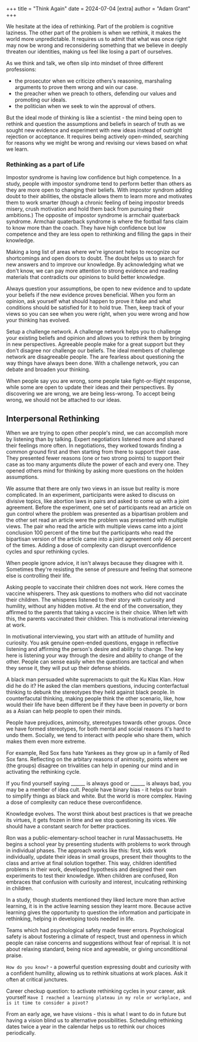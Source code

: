 +++
title = "Think Again"
date = 2024-07-04
[extra]
author = "Adam Grant"
+++

We hesitate at the idea of rethinking.
Part of the problem is cognitive laziness.
The other part of the problem is when we rethink, it makes the world more unpredictable.
It requires us to admit that what was once right may now be wrong and reconsidering something that we believe in deeply threaten our identities, making us feel like losing a part of ourselves.

As we think and talk, we often slip into mindset of three different professions:
- the prosecutor when we criticize others's reasoning, marshaling arguments to prove them wrong and win our case.
- the preacher when we preach to others, defending our values and promoting our ideals.
- the politician when we seek to win the approval of others.

But the ideal mode of thinking is like a scientist - the mind being open to rethink and question the assumptions and beliefs in search of truth as we sought new evidence and experiment with new ideas instead of outright rejection or acceptance. It requires being actively open-minded, searching for reasons why we might be wrong and revising our views based on what we learn.

### Rethinking as a part of Life
Impostor syndrome is having low confidence but high competence.
In a study, people with impostor syndrome tend to perform better than others as they are more open to changing their beliefs.
With impostor syndrom adding doubt to their abilities, the obstacle allows them to learn more and motivates them to work smarter (though a chronic feeling of being impostor breeds misery, crush motivation and hold them back from pursuing their ambitions.)
The opposite of impostor syndrome is armchair quaterback syndrome.
Armchair quaterback syndrome is where the football fans claim to know more than the coach.
They have high confidence but low competence and they are less open to rethinking and filling the gaps in their knowledge.

Making a long list of areas where we're ignorant helps to recognize our shortcomings and open doors to doubt.
The doubt helps us to search for new answers and to improve our knowledge.
By acknowledging what we don't know, we can pay more attention to strong evidence and reading materials that contradicts our opinions to build better knowledge.

Always question your assumptions, be open to new evidence and to update your beliefs if the new evidence proves beneficial.
When you form an opinion, ask yourself what should happen to prove it false and what conditions should be satisfied for it to hold true.
Then, keep track of your views so you can see when you were right, when you were wrong and how your thinking has evolved.

Setup a challenge network.
A challenge network helps you to challenge your existing beliefs and opinion and allows you to rethink them by bringing in new perspectives.
Agreeable people make for a great support but they don't disagree nor challenge our beliefs.
The ideal members of challenge network are disagreeable people.
The are fearless about questioning the way things have always been done.
With a challenge network, you can debate and broaden your thinking.

When people say you are wrong, some people take fight-or-flight response, while some are open to update their ideas and their perspectives. 
By discovering we are wrong, we are being less-wrong.
To accept being wrong, we should not be attached to our ideas.

## Interpersonal Rethinking 

When we are trying to open other people's mind, we can accomplish more by listening than by talking.
Expert negotiatiors listened more and shared their feelings more often.
In negotiations, they worked towards finding a common ground first and then starting from there to support their case.
They presented fewer reasons (one or two strong points) to support their case as too many arguments dilute the power of each and every one. 
They opened others mind for thinking by asking more questions on the holden assumptions.

We assume that there are only two views in an issue but reality is more complicated.
In an experiment, participants were asked to discuss on divisive topics, like abortion laws in pairs and asked to come up with a joint agreement.
Before the experiment, one set of participants read an article on gun control where the problem was presented as a bipartisan problem and the other set read an article were the problem was presented with multiple views.
The pair who read the article with multiple views came into a joint conclusion 100 percent of the time but the participants who read the bipartisan version of the article came into a joint agreement only 46 percent of the times.
Adding a dose of complexity can disrupt overconfidence cycles and spur rethinking cycles.

When people ignore advice, it isn't always because they disagree with it. Sometimes they're resisting the sense of pressure and feeling that someone else is controlling their life.

Asking people to vaccinate their children does not work.
Here comes the vaccine whisperers.
They ask questions to mothers who did not vaccinate their children.
The whisperes listened to their story with curiosity and humility, without any hidden motive.
At the end of the conversation, they affirmed to the parents that taking a vaccine is their choice.
When left with this, the parents vaccinated their children.
This is motivational interviewing at work.

In motivational interviewing, you start with an attitude of humility and curiosity. You ask genuine open-ended questions, engage in reflective listening and affirming the person's desire and ability to change.
The key here is listening your way through the desire and ability to change of the other.
People can sense easily when the questions are tactical and when they sense it, they will put up their defense shields.

A black man persuaded white supremacists to quit the Ku Klax Klan. 
How did he do it?
He asked the clan members questions, inducing conterfactual thinking to debunk the stereotypes they held against black people.
In counterfacutal thinking, making people think the other scenario, like, how would their life have been different be if they have been in poverty or born as a Asian can help people to open their minds.

People have prejudices, animosity, stereotypes towards other groups.
Once we have formed stereotypes, for both mental and social reasons it's hard to undo them.
Socially, we tend to interact with people who share them, which makes them even more extreme.

For example, Red Sox fans hate Yankees as they grow up in a family of Red Sox fans.
Reflecting on the arbitary reasons of animosity, points where we (the groups) disagree on trivalities can help in opening our mind and in activating the rethinking cycle. 

If you find yourself saying ______ is always good or ______ is always bad, you may be a member of idea cult.
People have binary bias - it helps our brain to simplify things as black and white.
But the world is more complex.
Having a dose of complexity can reduce these overconfidence.

Knowledge evolves.
The worst think about best practices is that we preache its virtues, it gets frozen in time and we stop questioning its vices.
We should have a constant search for better practices.

Ron was a public-elementary-school teacher in rural Massachusetts.
He begins a school year by presenting students with problems to work through in individual phases.
The approach works like this: first, kids work individually, update their ideas in small groups, present their thoughts to the class and arrive at final solution together.
This way, children identified problems in their work, developed hypothesis and designed their own experiments to test their knowledge.
When children are confused, Ron embraces that confusion with curiosity and interest, inculcating rethinking in children.

In a study, though students mentioned they liked lecture more than active learning, it is in the active learning session they learnt more.
Because active learning gives the opportunity to question the information and participate in rethinking, helping in developing tools needed in life.

Teams which had psychological safety made fewer errors.
Psychological safety is about fostering a climate of respect, trust and openness in which people can raise concerns and suggestions without fear of reprisal.
It is not about relaxing standard, being nice and agreeable, or giving unconditional praise. 

`How do you know?` - a powerful question expressing doubt and curiosity with a confident humility, allowing us to rethink situations at work places. Ask it often at critical junctures.

Career checkup question: to activate rethinking cycles in your career, ask yourself `Have I reached a learning plateau in my role or workplace, and is it time to consider a pivot?`

From an early age, we have visions - this is what I want to do in future but having a vision blind us to alternative possibilities. 
Scheduling rethinking dates twice a year in the calendar helps us to rethink our choices periodically.
